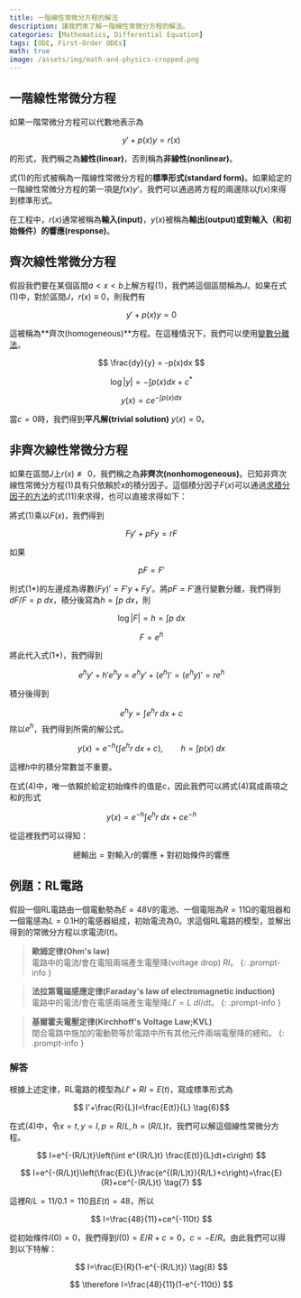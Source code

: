 ```yaml
---
title: 一階線性常微分方程的解法
description: 讓我們來了解一階線性常微分方程的解法。
categories: [Mathematics, Differential Equation]
tags: [ODE, First-Order ODEs]
math: true
image: /assets/img/math-and-physics-cropped.png
---
```

## 一階線性常微分方程
如果一階常微分方程可以代數地表示為

$$ y'+p(x)y=r(x) \tag{1} $$

的形式，我們稱之為**線性(linear)**，否則稱為**非線性(nonlinear)**。

式(1)的形式被稱為一階線性常微分方程的**標準形式(standard form)**。如果給定的一階線性常微分方程的第一項是$f(x)y'$，我們可以通過將方程的兩邊除以$f(x)$來得到標準形式。

在工程中，$r(x)$通常被稱為**輸入(input)**，$y(x)$被稱為**輸出(output)**或對輸入（和初始條件）的**響應(response)**。

## 齊次線性常微分方程
假設我們要在某個區間$a<x<b$上解方程(1)，我們將這個區間稱為$J$。如果在式(1)中，對於區間$J$，$r(x)\equiv 0$，則我們有

$$ y'+p(x)y=0 \tag{2}$$

這被稱為**齊次(homogeneous)**方程。在這種情況下，我們可以使用[變數分離法](/posts/Separation-of-Variables/)。

$$ \frac{dy}{y} = -p(x)dx $$

$$ \log |y| = -\int p(x)dx + c^* $$

$$ y(x) = ce^{-\int p(x)dx} \tag{3}$$

當$c=0$時，我們得到**平凡解(trivial solution)** $y(x)=0$。

## 非齊次線性常微分方程
如果在區間$J$上$r(x)\not\equiv 0$，我們稱之為**非齊次(nonhomogeneous)**。已知非齊次線性常微分方程(1)具有只依賴於$x$的積分因子。這個積分因子$F(x)$可以通過[求積分因子的方法](/posts/Exact-Differential-Equation-and-Integrating-Factor/#求積分因子的方法)的式(11)來求得，也可以直接求得如下：

將式(1)乘以$F(x)$，我們得到

$$ Fy'+pFy=rF \tag{1*} $$

如果

$$ pF=F' $$

則式(1*)的左邊成為導數$(Fy)'=F'y+Fy'$。將$pF=F'$進行變數分離，我們得到$dF/F=p\ dx$，積分後寫為$h=\int p\ dx$，則

$$ \log |F|=h=\int p\ dx $$

$$ F = e^h $$

將此代入式(1*)，我們得到

$$ e^hy'+h'e^hy=e^hy'+(e^h)'=(e^hy)'=re^h $$

積分後得到

$$ e^hy=\int e^hr\ dx + c $$
除以$e^h$，我們得到所需的解公式。

$$ y(x)=e^{-h}\left(\int e^hr\ dx + c\right),\qquad h=\int p(x)\ dx \tag{4} $$

這裡$h$中的積分常數並不重要。

在式(4)中，唯一依賴於給定初始條件的值是$c$，因此我們可以將式(4)寫成兩項之和的形式

$$ y(x)=e^{-h}\int e^hr\ dx + ce^{-h} \tag{4*} $$

從這裡我們可以得知：

$$ \text{總輸出}=\text{對輸入}r\text{的響應}+\text{對初始條件的響應} \tag{5} $$

## 例題：RL電路
假設一個RL電路由一個電動勢為$E=48\textrm{V}$的電池、一個電阻為$R=11\mathrm{\Omega}$的電阻器和一個電感為$L=0.1\text{H}$的電感器組成，初始電流為0。求這個RL電路的模型，並解出得到的常微分方程以求電流$I(t)$。
> **歐姆定律(Ohm's law)**  
> 電路中的電流$I$會在電阻兩端產生電壓降(voltage drop) $RI$。
{: .prompt-info }

> **法拉第電磁感應定律(Faraday's law of electromagnetic induction)**  
> 電路中的電流$I$會在電感兩端產生電壓降$LI'=L\ dI/dt$。
{: .prompt-info }

> **基爾霍夫電壓定律(Kirchhoff's Voltage Law;KVL)**  
> 閉合電路中施加的電動勢等於電路中所有其他元件兩端電壓降的總和。
{: .prompt-info }

### 解答
根據上述定律，RL電路的模型為$LI'+RI=E(t)$，寫成標準形式為

$$ I'+\frac{R}{L}I=\frac{E(t)}{L} \tag{6}$$

在式(4)中，令$x=t, y=I, p=R/L, h=(R/L)t$，我們可以解這個線性常微分方程。

$$ I=e^{-(R/L)t}\left(\int e^{(R/L)t} \frac{E(t)}{L}dt+c\right) $$

$$ I=e^{-(R/L)t}\left(\frac{E}{L}\frac{e^{(R/L)t}}{R/L}+c\right)=\frac{E}{R}+ce^{-(R/L)t} \tag{7} $$

這裡$R/L=11/0.1=110$且$E(t)=48$，所以

$$ I=\frac{48}{11}+ce^{-110t} $$

從初始條件$I(0)=0$，我們得到$I(0)=E/R+c=0$，$c=-E/R$。由此我們可以得到以下特解：

$$ I=\frac{E}{R}(1-e^{-(R/L)t}) \tag{8} $$

$$ \therefore I=\frac{48}{11}(1-e^{-110t}) $$
